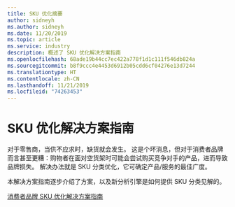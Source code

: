 ```yaml
---
title: SKU 优化摘要
author: sidneyh
ms.author: sidneyh
ms.date: 11/20/2019
ms.topic: article
ms.service: industry
description: 概述了 SKU 优化解决方案指南
ms.openlocfilehash: 68ade19b44cc7ec422a778f1d1c111f546db824a
ms.sourcegitcommit: b8f9ccc4e4453d6912b05cdd6cf04276e13d7244
ms.translationtype: HT
ms.contentlocale: zh-CN
ms.lasthandoff: 11/21/2019
ms.locfileid: "74263453"
---
```

# <a name="sku-optimization-solution-guide"></a>SKU 优化解决方案指南

对于零售商，当供不应求时，缺货就会发生。 这是个坏消息，但对于消费者品牌而言甚至更糟：购物者在面对空货架时可能会尝试购买竞争对手的产品，进而导致品牌损失。 解决办法就是 SKU 分类优化，它可确定产品/服务的最佳广度。  

本解决方案指南逐步介绍了方案，以及新分析引擎是如何提供 SKU 分类见解的。 

[消费者品牌 SKU 优化解决方案指南](/azure/industry/retail/sku-optimization-solution-guide)
